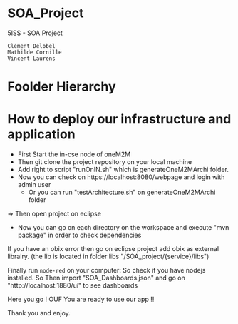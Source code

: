 # SOA_Project
5ISS - SOA Project

    Clément Delobel
    Mathilde Cornille
    Vincent Laurens

# Foolder Hierarchy



# How to deploy our infrastructure and application


- First Start the in-cse node of oneM2M
- Then git clone the project repository on your local machine
- Add right to script "runOnIN.sh" which is generateOneM2MArchi folder.
- Now you can check on https://localhost:8080/webpage and login with admin user
  - Or you can run "testArchitecture.sh" on generateOneM2MArchi folder

=> Then open project on eclipse

- Now you can go on each directory on the workspace and execute "mvn package" in order to check dependencies

If you have an obix error then go on eclipse project add obix as external librairy. (the lib is located in folder libs "/SOA_project/{service}/libs")


Finally run `node-red` on your computer:
    So check if you have nodejs installed.
So Then import "SOA_Dashboards.json"
and go on "http://localhost:1880/ui" to see dashboards


Here you go ! OUF 
You are ready to use our app !! 

Thank you and enjoy.


